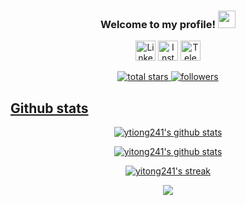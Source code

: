 <h3 align="center">
  Welcome to my profile!
  <img src="https://media.giphy.com/media/hvRJCLFzcasrR4ia7z/giphy.gif" width="28">
</h3>

<!-- Social icons section -->
<p align="center">
  <a href="https://linkedin.com/in/yitong924"><img width="32px" title="LinkedIn" src="https://i.imgur.com/Y9lbNqu.png"/></a>
  <a href="https://www.instagram.com/yi.ttoong"><img width="32px" title="Instagram" src="https://i.imgur.com/6QzKhtx.png"/></a>
  <a href="https://t.me/yitong_ovo"><img width="32px" title="Telegram" src="https://i.imgur.com/gjrzSSM.png"/></a>
</p>

<!--
<p align="center">
    <a href="https://www.linkedin.com/in/yitong924" target="_blank"><img alt="LinkedIn" src="https://img.shields.io/badge/-LinkedIn-0077B5?style=flat-square&logo=Linkedin&logoColor=white"></a>
</p>
-->

<!-- Social badges section -->
<!-- Badges with custom icons - https://github.com/DenverCoder1/custom-icon-badges -->
<!-- View counter - https://github.com/DenverCoder1/Simple-View-Counter -->
<p align="center">
  <a href="https://github.com/yitong241?tab=repositories&sort=stargazers">
    <img alt="total stars" title="Total stars on GitHub" src="https://custom-icon-badges.demolab.com/github/stars/yitong241?color=55960c&style=for-the-badge&labelColor=488207&logo=star"/>
  </a>
  <a href="https://github.com/yitong241?tab=followers">
    <img alt="followers" title="Follow me on Github" src="https://custom-icon-badges.demolab.com/github/followers/yitong241?color=236ad3&labelColor=1155ba&style=for-the-badge&logo=person-add&label=Followers&logoColor=white"/>
  </a>
  <a href="https://github.com/yitong24/view-count-badge">
</p>

## Github stats

<!-- GitHub Readme Streak Stats - https://github.com/DenverCoder1/github-readme-streak-stats -->
<p align="center">
  <a href="https://github.com/vn7n24fzkq/github-profile-summary-cards"><img align="center" src="http://github-profile-summary-cards.vercel.app/api/cards/profile-details?username=yitong241&theme=solarized" alt="ytiong241's github stats" /></a>
</p>

<p align="center">
  <a href="https://github.com/anuraghazra/github-readme-stats"><img align="center" src="https://github-readme-stats.zohan.tech/api?username=yitong241&count_private=true&show_icons=true&include_all_commits=false&hide_border=true&theme=solarized-light" alt="yitong241's github stats"/></a>
</p>
<p align="center">
  <a href="https://github.com/DenverCoder1/github-readme-streak-stats"><img title="🔥 Get streak stats for your profile at git.io/streak-stats" alt="yitong241's streak" src="https://streak-stats.demolab.com/?user=yitong241&theme=solarized-light&hide_border=true"/></a>
</p>
<p align="center">
  <img src="https://capsule-render.vercel.app/api?type=waving&color=gradient&height=60&section=footer"/>
</p>
<!---
yitong241/yitong241 is a ✨ special ✨ repository because its `README.md` (this file) appears on your GitHub profile.
You can click the Preview link to take a look at your changes.
--->

